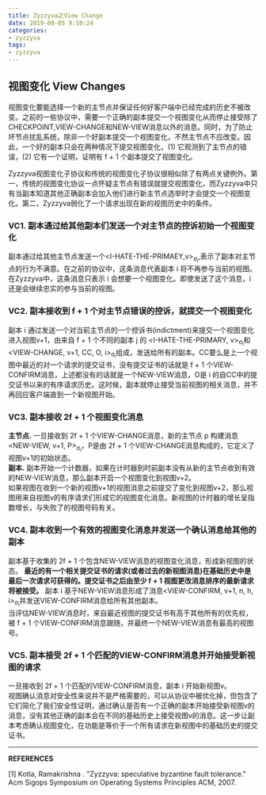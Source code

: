 ```yaml
---
title: Zyzzyva之View Change
date: 2019-08-05 9:10:24
categories:
- zyzzyva
tags: 
- zyzzyva
---
```


## 视图变化 View Changes
视图变化要能选择一个新的主节点并保证任何好客户端中已经完成的历史不被改变。之前的一些协议中，需要一个正确的副本提交一个视图变化从而停止接受除了CHECKPOINT,VIEW-CHANGE和NEW-VIEW消息以外的消息。同时，为了防止坏节点扰乱系统，除非一个好副本提交一个视图变化，不然主节点不应改变。因此，一个好的副本只会在两种情况下提交视图变化，(1) 它观测到了主节点的错误，(2) 它有一个证明，证明有 f + 1 个副本提交了视图变化。  

Zyzzyva视图变化子协议和传统的视图变化子协议很相似除了有两点关键例外。第一，传统的视图变化协议一点怀疑主节点有错误就提交视图变化，而Zyzzyva中只有当副本知道其他正确副本会加入他们进行新主节点选举时才会提交一个视图变化。第二，Zyzzyva弱化了一个请求出现在新的视图历史中的条件。  
### VC1. 副本通过给其他副本们发送一个对主节点的控诉初始一个视图变化
副本通过给其他主节点发送一个<I-HATE-THE-PRIMAEY,v><sub>σ<sub>i</sub></sub>,表示了副本对主节点的行为不满意。在之前的协议中，这条消息代表副本 i 将不再参与当前的视图。在Zyzzyva中，这条消息只表示 i 会想要一个视图变化。即使发送了这个消息，i 还是会继续忠实的参与当前的视图。
### VC2. 副本接收到 f + 1 个对主节点错误的控诉，就提交一个视图变化
副本 i 通过发送一个对当前主节点的一个控诉书(indictment)来提交一个视图变化进入视图v+1，由来自 f + 1 个不同的副本 j 的 <I-HATE-THE-PRIMARY, v><sub>σ<sub>i</sub></sub>和<VIEW-CHANGE, v+1, CC, O, i><sub>σ<sub>i</sub></sub>组成，发送给所有的副本。CC要么是上一个视图中最近的对一个请求的提交证书，没有提交证书的话就是 f + 1 个VIEW-CONFIRM消息，上述都没有的话就是一个NEW-VIEW消息，O是 i 的自CC中的提交证书以来的有序请求历史。这时候，副本就停止接受当前视图的相关消息，并不再回应客户端直到一个新视图开始。
### VC3. 副本接收 2f + 1 个视图变化消息
**主节点.** 一旦接收到 2f + 1 个VIEW-CHANGE消息，新的主节点 p 构建消息<NEW-VIEW, v+1, P><sub>σ<sub>i</sub></sub>，P是由 2f + 1 个VIEW-CHANGE消息构成的，它定义了视图v+1的初始状态。  
**副本.** 副本开始一个计数器，如果在计时器到时前副本没有从新的主节点收到有效的NEW-VIEW消息，那么副本开启一个视图变化到视图v+2。  
如果视图在收到一个新的视图v+1的视图消息之前提交了变化到视图v+2，那么视图用来自视图v的有序请求们形成它的视图变化消息。新视图的计时器的增长呈指数增长，与失败了的视图号码有关。  
### VC4. 副本收到一个有效的视图变化消息并发送一个确认消息给其他的副本
副本基于收集的 2f + 1 个包含NEW-VIEW消息的视图变化消息，形成新视图的状态。 **最近的有一个相关提交证书的请求(或者过去的新视图消息)在基础历史中是最后一次请求可获得的。提交证书之后由至少 f + 1 视图更改消息排序的最新请求将被接受。** 副本 i 基于NEW-VIEW消息形成了消息<VIEW-CONFIRM, v+1, n, h, i><sub>σ<sub>i</sub></sub>并发送VIEW-CONFIRM消息给所有其他副本。  
当评估NEW-VIEW消息时，来自最近视图的提交证书有高于其他所有的优先权，被 f + 1 个VIEW-CONFIRM消息跟随，并最终一个NEW-VIEW消息有最高的视图号。  
### VC5. 副本接受 2f + 1 个匹配的VIEW-CONFIRM消息并开始接受新视图的请求
一旦接收到 2f + 1 个匹配的VIEW-CONFIRM消息，副本 i 开始新视图v。  
视图确认消息对安全性来说并不是严格需要的，可以从协议中被优化掉，但包含了它们简化了我们安全性证明，通过确认是否有一个正确的副本开始接受新视图v的消息，没有其他正确的副本会在不同的基础历史上接受视图v的消息。这一步让副本考虑确认视图变化，在功能是等价于一个所有请求在新视图中的基础历史的提交证书。


---
**REFERENCES**

[1] Kotla, Ramakrishna . "Zyzzyva: speculative byzantine fault tolerance." Acm Sigops Symposium on Operating Systems Principles ACM, 2007.
